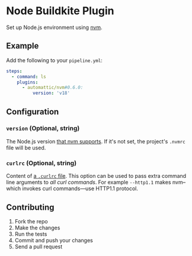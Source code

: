# Node Buildkite Plugin

Set up Node.js environment using [nvm](https://github.com/nvm-sh/nvm).

## Example

Add the following to your `pipeline.yml`:

```yml
steps:
  - command: ls
    plugins:
      - automattic/nvm#0.6.0:
          version: 'v18'
```

## Configuration

### `version` (Optional, string)

The Node.js version [that nvm supports](https://github.com/nvm-sh/nvm#nvmrc). If it's not set, the project's `.nvmrc` file will be used.

### `curlrc` (Optional, string)

Content of [a `.curlrc` file](https://curl.se/docs/manpage.html#-K). This option can be used to pass extra command line arguments to _all curl commands_. For example `--http1.1` makes nvm–which invokes curl commands—use HTTP1.1 protocol.

## Contributing

1. Fork the repo
2. Make the changes
3. Run the tests
4. Commit and push your changes
5. Send a pull request

